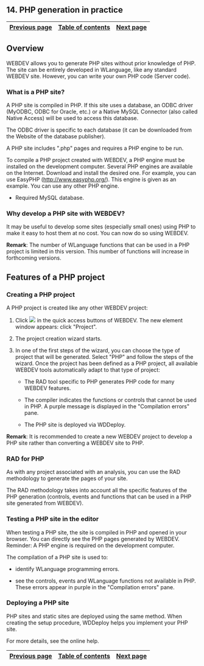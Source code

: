 
## 14. PHP generation in practice
			

| [Previous page](../Concepts_WB/1410087452.md) | [Table of contents](../Concepts_WB/1410087102.md) | [Next page](../Concepts_WB/1410087454.md) |
| --- | --- | --- |



<a name="NOTE1"></a>
<a name="NOTE1_1"></a>


## Overview
<a name="overview_ELTTEXTE000186"></a>
WEBDEV allows you to generate PHP sites without prior knowledge of PHP. The site can be entirely developed in WLanguage, like any standard WEBDEV site. However, you can write your own PHP code (Server code).
<a name="NOTE1_2"></a>


### What is a PHP site?
<a name="what_php_site_ELTPARAGRAPHE000017"></a>

A PHP site is compiled in PHP. If this site uses a database, an ODBC driver (MyODBC, ODBC for Oracle, etc.) or a Native MySQL Connector (also called Native Access) will be used to access this database.

The ODBC driver is specific to each database (it can be downloaded from the Website of the database publisher).

A PHP site includes ".php" pages and requires a PHP engine to be run.

To compile a PHP project created with WEBDEV, a PHP engine must be installed on the development computer. Several PHP engines are available on the Internet. Download and install the desired one. For example, you can use EasyPHP (http://www.easyphp.org/). This engine is given as an example. You can use any other PHP engine.



- Required MySQL database.



<a name="NOTE1_3"></a>


### Why develop a PHP site with WEBDEV?
<a name="why_develop_php_site_with_webdev_ELTPARAGRAPHE000036"></a>

It may be useful to develop some sites (especially small ones) using PHP to make it easy to host them at no cost. You can now do so using WEBDEV.

**Remark**: The number of WLanguage functions that can be used in a PHP project is limited in this version. This number of functions will increase in forthcoming versions.

<a name="NOTE2"></a>
<a name="NOTE2_1"></a>


## Features of a PHP project
<a name="features_php_project_ELTTEXTE000265"></a>


### Creating a PHP project
<a name="creating_php_project_ELTPARAGRAPHE000049"></a>

A PHP project is created like any other WEBDEV project:

1. Click ![](https://doc.pcsoft.fr/en-US/images/image.awp?langid=3&name=ICO_Cr%E9er_cpt.gif)
 in the quick access buttons of WEBDEV. The new element window appears: click "Project". 

2. The project creation wizard starts.

3. In one of the first steps of the wizard, you can choose the type of project that will be generated. Select "PHP" and follow the steps of the wizard.
	Once the project has been defined as a PHP project, all available WEBDEV tools automatically adapt to that type of project:

	- The RAD tool specific to PHP generates PHP code for many WEBDEV features.

	- The compiler indicates the functions or controls that cannot be used in PHP. A purple message is displayed in the "Compilation errors" pane.

	- The PHP site is deployed via WDDeploy.





**Remark**: It is recommended to create a new WEBDEV project to develop a PHP site rather than converting a WEBDEV site to PHP.
<a name="NOTE2_2"></a>


### RAD for PHP
<a name="rad_for_php_ELTPARAGRAPHE000072"></a>

As with any project associated with an analysis, you can use the RAD methodology to generate the pages of your site.

The RAD methodology takes into account all the specific features of the PHP generation (controls, events and functions that can be used in a PHP site generated from WEBDEV).
<a name="NOTE2_3"></a>


### Testing a PHP site in the editor
<a name="testing_php_site_the_editor_ELTPARAGRAPHE000083"></a>

When testing a PHP site, the site is compiled in PHP and opened in your browser. You can directly see the PHP pages generated by WEBDEV.
Reminder: A PHP engine is required on the development computer.

The compilation of a PHP site is used to:

- identify WLanguage programming errors.

- see the controls, events and WLanguage functions not available in PHP. These errors appear in purple in the "Compilation errors" pane.





<a name="NOTE2_4"></a>


### Deploying a PHP site
<a name="deploying_php_site_ELTPARAGRAPHE000109"></a>

PHP sites and static sites are deployed using the same method. When creating the setup procedure, WDDeploy helps you implement your PHP site.

For more details, see the online help.

| [Previous page](../Concepts_WB/1410087452.md) | [Table of contents](../Concepts_WB/1410087102.md) | [Next page](../Concepts_WB/1410087454.md) |
| --- | --- | --- |




